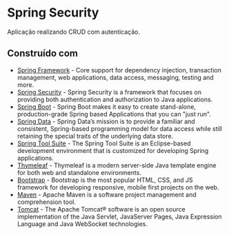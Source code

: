 # Spring Security
Aplicação realizando CRUD com autenticação.
## Construído com
* [Spring Framework](http://projects.spring.io/spring-framework/) - Core support for dependency injection, transaction management, web applications, data access, messaging, testing and more.
* [Spring Security](https://projects.spring.io/spring-security/) - Spring Security is a framework that focuses on providing both authentication and authorization to Java applications.
* [Spring Boot](https://projects.spring.io/spring-boot/) - Spring Boot makes it easy to create stand-alone, production-grade Spring based Applications that you can "just run".
* [Spring Data](http://projects.spring.io/spring-data/) - Spring Data’s mission is to provide a familiar and consistent, Spring-based programming model for data access while still retaining the special traits of the underlying data store. 
* [Spring Tool Suite](https://spring.io/tools/sts) - The Spring Tool Suite is an Eclipse-based development environment that is customized for developing Spring applications.
* [Thymeleaf](http://www.thymeleaf.org/) - Thymeleaf is a modern server-side Java template engine for both web and standalone environments.
* [Bootstrap](http://getbootstrap.com/) - Bootstrap is the most popular HTML, CSS, and JS framework for developing responsive, mobile first projects on the web.
* [Maven](https://maven.apache.org/) - Apache Maven is a software project management and comprehension tool.
* [Tomcat](http://tomcat.apache.org/) - The Apache Tomcat® software is an open source implementation of the Java Servlet, JavaServer Pages, Java Expression Language and Java WebSocket technologies.